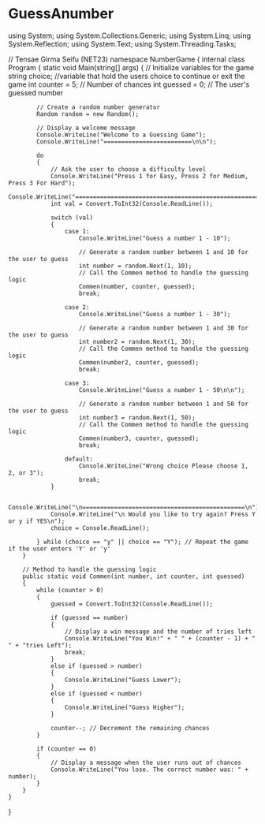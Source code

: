 # GuessAnumber

using System;
using System.Collections.Generic;
using System.Linq;
using System.Reflection;
using System.Text;
using System.Threading.Tasks;

// Tensae Girma Seifu (NET23)
namespace NumberGame
{
    internal class Program
    {
        static void Main(string[] args)
        {
            // Initialize variables for the game
            string choice; //variable that hold the users choice to continue or exit the game
            int counter = 5; // Number of chances
            int guessed = 0; // The user's guessed number

            // Create a random number generator
            Random random = new Random();

            // Display a welcome message
            Console.WriteLine("Welcome to a Guessing Game");
            Console.WriteLine("=========================\n\n");

            do
            {
                // Ask the user to choose a difficulty level
                Console.WriteLine("Press 1 for Easy, Press 2 for Medium, Press 3 For Hard");
                Console.WriteLine("======================================================\n\n");
                int val = Convert.ToInt32(Console.ReadLine());

                switch (val)
                {
                    case 1:
                        Console.WriteLine("Guess a number 1 - 10");

                        // Generate a random number between 1 and 10 for the user to guess
                        int number = random.Next(1, 10);
                        // Call the Commen method to handle the guessing logic
                        Commen(number, counter, guessed);
                        break;

                    case 2:
                        Console.WriteLine("Guess a number 1 - 30");

                        // Generate a random number between 1 and 30 for the user to guess
                        int number2 = random.Next(1, 30);
                        // Call the Commen method to handle the guessing logic
                        Commen(number2, counter, guessed);
                        break;

                    case 3:
                        Console.WriteLine("Guess a number 1 - 50\n\n");

                        // Generate a random number between 1 and 50 for the user to guess
                        int number3 = random.Next(1, 50);
                        // Call the Commen method to handle the guessing logic
                        Commen(number3, counter, guessed);
                        break;

                    default:
                        Console.WriteLine("Wrong choice Please choose 1, 2, or 3");
                        break;
                }

                Console.WriteLine("\n==============================================\n");
                Console.WriteLine("\n Would you like to try again? Press Y or y if YES\n");
                choice = Console.ReadLine();

            } while (choice == "y" || choice == "Y"); // Repeat the game if the user enters 'Y' or 'y'
        }

        // Method to handle the guessing logic
        public static void Commen(int number, int counter, int guessed)
        {
            while (counter > 0)
            {
                guessed = Convert.ToInt32(Console.ReadLine());

                if (guessed == number)
                {
                    // Display a win message and the number of tries left
                    Console.WriteLine("You Win!" + " " + (counter - 1) + " " + "tries Left");
                    break;
                }
                else if (guessed > number)
                {
                    Console.WriteLine("Guess Lower");
                }
                else if (guessed < number)
                {
                    Console.WriteLine("Guess Higher");
                }

                counter--; // Decrement the remaining chances
            }

            if (counter == 0)
            {
                // Display a message when the user runs out of chances
                Console.WriteLine("You lose. The correct number was: " + number);
            }
        }
    }
}
